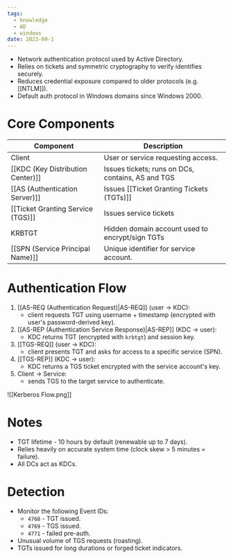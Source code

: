 ```yaml
---
tags:
  - knowledge
  - AD
  - windows
date: 2023-09-1
---
```

- Network authentication protocol used by Active Directory.
- Relies on tickets and symmetric cryptography to verify identifies securely.
- Reduces credential exposure compared to older protocols (e.g. [[NTLM]]).
- Default auth protocol in Windows domains since Windows 2000.
# Core Components

| Component                         | Description                                       |
| --------------------------------- | ------------------------------------------------- |
| Client                            | User or service requesting access.                |
| [[KDC (Key Distribution Center)]] | Issues tickets; runs on DCs, contains, AS and TGS |
| [[AS (Authentication Server)]]    | Issues [[Ticket Granting Tickets (TGTs)]]         |
| [[Ticket Granting Service (TGS)]] | Issues service tickets                            |
| KRBTGT                            | Hidden domain account used to encrypt/sign TGTs   |
| [[SPN (Service Principal Name)]]  | Unique identifier for service account.            |
# Authentication Flow

1. [[AS-REQ (Authentication Request)|AS-REQ]] (user -> KDC):
	- client requests TGT using username + timestamp (encrypted with user's password-derived key).
2. [[AS-REP (Authentication Service Response)|AS-REP]] (KDC -> user):
	- KDC returns TGT (encrypted with `krbtgt`) and session key.
3. [[TGS-REQ]] (user -> KDC):
	- client presents TGT and asks for access to a specific service (SPN).
4. [[TGS-REP]] (KDC -> user):
	- KDC returns a TGS ticket encrypted with the service account's key.
5. Client -> Service:
	- sends TGS to the target service to authenticate.

![[Kerberos Flow.png]]
# Notes

- TGT lifetime - 10 hours by default (renewable up to 7 days).
- Relies heavily on accurate system time (clock skew > 5 minutes = failure).
- All DCs act as KDCs.
# Detection

- Monitor the following Event IDs:
	- `4768` - TGT issued.
	- `4769` - TGS issued.
	- `4771` - failed pre-auth.
- Unusual volume of TGS requests (roasting).
- TGTs issued for long durations or forged ticket indicators.


